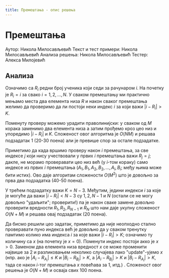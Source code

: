 ```yaml
---
title: Премештања - опис решења
---
```


# Премештања

Аутор: Никола Милосављевић
Текст и тест примери: Никола Милосављевић
Анализа решења: Никола Милосављевић
Тестер: Алекса Милојевић

## Анализа

Означимо са $R_i$ редни број ученика који седи за рачунаром $i$. На почетку је $R_i = i$ за свако $i = 1, 2, \ldots, N$. У сваком премештању ми практично мењамо места два елемента низа $R$ и након сваког премештања желимо да проверимо да ли постоји неки индекс $i$ за који важи $|i - R_i| > K$.

Поменуту проверу можемо урадити праволинијски: у сваком од $M$ корака заменимо два елемента низа а затим прођемо кроз цео низ и упоредимо $|i - R_i|$ и $K$. Сложеност овог алгоритма је $O(NM)$ и решава подзадатак 1 ($20$-$30$ поена) али је превише спор за остале подзадатке.

Приметимо да када вршимо проверу након $i$ премештања, за све индексе $j$ који нису учествовали у првих $i$ премештања важи $R_j = j$; дакле, не морамо проверавати цео низ већ (у $i$-том кораку) само индексе из првих $i$ премештања ($А_1, B_1, A_2, B_2, \ldots, A_i, B_i$; међу њима може бити истих). Ово даје алгоритам сложености $О(M^2)$ што је довољно за прва два подзадатка ($40$-$50$ поена).

У трећем подзадатку важи $K = N - 3$. Међутим, једини индекси $i$ за које је могуће да важи $|i - R_i| < N - 3$ су $1, 2, N-1$ и $N$ (остали се не могу довољно "удаљити"; проверити!) па је након сваке замене довољно проверити вредности $R_1, R_2, R_{N-1}$ и $R_N$ што нам даје укупну сложеност $O(N+M)$ и решава овај подзадатак ($20$ поена).

Да бисмо решили цео задатак, приметимо да није неопходно стално проверавати пуно индекса већ је довољно да у сваком тренутку памтимо колико има индекса $i$ за које важи $|i - R_i| > K$; означимо ту количину са $x$ (на почетку је $x = 0$). Поменути индекс постоји акко је $x > 0$.  Заменом два елемента низа вредност $x$ се може променити највише за $2$ и разликовањем неколико случајева лако "update"-ујемо $x$ (нпр. ако је $|A_i - R_{A_i}| \leq K$ и $|B_i - R_{B_i}| > K$, а $|A_i - R_{B_i}| > K$ и $|B_i - R_{A_i}| > K$, тада се након $i$-тог премештања $x$ повећава за $1$, итд.) . Сложеност овог решења је $O(N+M)$ и осваја свих $100$ поена.
